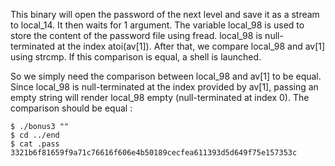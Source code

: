 This binary will open the password of the next level and save it as a stream to local_14. It then waits for 1 argument. The variable local_98 is used to store the content of the password file using fread. local_98 is null-terminated at the index atoi(av[1]). After that, we compare local_98 and av[1] using strcmp. If this comparison is equal, a shell is launched.

So we simply need the comparison between local_98 and av[1] to be equal. Since local_98 is null-terminated at the index provided by av[1], passing an empty string will render local_98 empty (null-terminated at index 0). The comparison should be equal :

    $ ./bonus3 ""
    $ cd ../end
    $ cat .pass
    3321b6f81659f9a71c76616f606e4b50189cecfea611393d5d649f75e157353c
